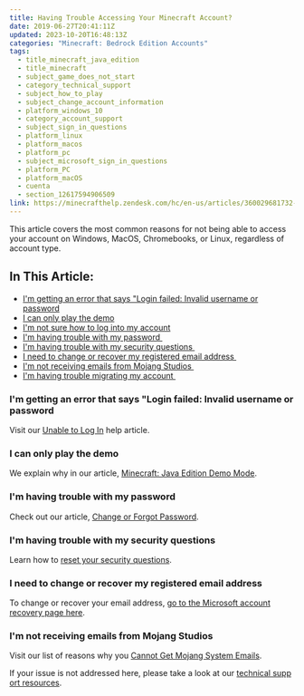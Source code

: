 ```yaml
---
title: Having Trouble Accessing Your Minecraft Account?
date: 2019-06-27T20:41:11Z
updated: 2023-10-20T16:48:13Z
categories: "Minecraft: Bedrock Edition Accounts"
tags:
  - title_minecraft_java_edition
  - title_minecraft
  - subject_game_does_not_start
  - category_technical_support
  - subject_how_to_play
  - subject_change_account_information
  - platform_windows_10
  - category_account_support
  - subject_sign_in_questions
  - platform_linux
  - platform_macos
  - platform_pc
  - subject_microsoft_sign_in_questions
  - platform_PC
  - platform_macOS
  - cuenta
  - section_12617594906509
link: https://minecrafthelp.zendesk.com/hc/en-us/articles/360029681732-Having-Trouble-Accessing-Your-Minecraft-Account-
---
```


This article covers the most common reasons for not being able to access your account on Windows, MacOS, Chromebooks, or Linux, regardless of account type. 

## In This Article:

-   [I'm getting an error that says \"Login failed: Invalid username or password](https://minecrafthelp.zendesk.com/hc/en-us/articles/360029681732-Having-Trouble-Accessing-Your-Minecraft-Account-#h_01GB5XCDMQ3MQ69DXC53YDQ8G7)
-   [I can only play the demo](https://minecrafthelp.zendesk.com/hc/en-us/articles/360029681732-Having-Trouble-Accessing-Your-Minecraft-Account-#h_01GB5XCK2VBDNPYWYPY5Q5FPVC)
-   [I'm not sure how to log into my account](https://minecrafthelp.zendesk.com/hc/en-us/articles/360029681732-Having-Trouble-Accessing-Your-Minecraft-Account-#h_01GB5XCRKK1KYSWX1QPT0JC39A)
-   [I'm having trouble with my password ](https://minecrafthelp.zendesk.com/hc/en-us/articles/360029681732-Having-Trouble-Accessing-Your-Minecraft-Account-#h_01GB5XD1C3TWFZ4N86AC5P21V9)
-   [I'm having trouble with my security questions ](https://minecrafthelp.zendesk.com/hc/en-us/articles/360029681732-Having-Trouble-Accessing-Your-Minecraft-Account-#h_01GB5XD8AERBJZPT1CTJFDET89)
-   [I need to change or recover my registered email address ](https://minecrafthelp.zendesk.com/hc/en-us/articles/360029681732-Having-Trouble-Accessing-Your-Minecraft-Account-#h_01GB5XDDQA30E8MCB5J2J1DKZG)
-   [I'm not receiving emails from Mojang Studios ](https://minecrafthelp.zendesk.com/hc/en-us/articles/360029681732-Having-Trouble-Accessing-Your-Minecraft-Account-#h_01GB5XDJJ60M46R3EGWJH4AXZW)
-   [I'm having trouble migrating my account ](https://minecrafthelp.zendesk.com/hc/en-us/articles/360029681732-Having-Trouble-Accessing-Your-Minecraft-Account-#h_01GB5XDRFWHRGHPY21EPQRKZX5)

### I'm getting an error that says \"Login failed: Invalid username or password

Visit our [Unable to Log In](https://help.minecraft.net/hc/en-us/articles/4409155824269#h_01FFGD6A878303HFCYCA5KRRJR) help article.

### I can only play the demo

We explain why in our article, [Minecraft: Java Edition Demo Mode](https://help.minecraft.net/hc/en-us/articles/4408948974989-Minecraft-Java-Edition-Demo-Mode-). 

### I'm having trouble with my password 

Check out our article, [Change or Forgot Password](https://help.minecraft.net/hc/en-us/articles/4409155824269#h_01FFGD4VMHFW7CYMZHWH9VK9YW). 

### I'm having trouble with my security questions 

Learn how to [reset your security questions](https://help.minecraft.net/hc/en-us/articles/4409155824269#h_01FFGD6H7DVX852M2Q0G891HPZ). 

### I need to change or recover my registered email address 

To change or recover your email address, [go to the Microsoft account recovery page here](https://support.xbox.com/en-US/help/account-profile/manage-account/lost-password-solution).

### I'm not receiving emails from Mojang Studios 

Visit our list of reasons why you [Cannot Get Mojang System Emails](https://help.minecraft.net/hc/en-us/articles/360034636412-Cannot-Get-Mojang-System-Emails). 

If your issue is not addressed here, please take a look at our [technical support resources](https://help.minecraft.net/hc/en-us/articles/4408949606541-Minecraft-Java-Edition-Troubleshooting).

